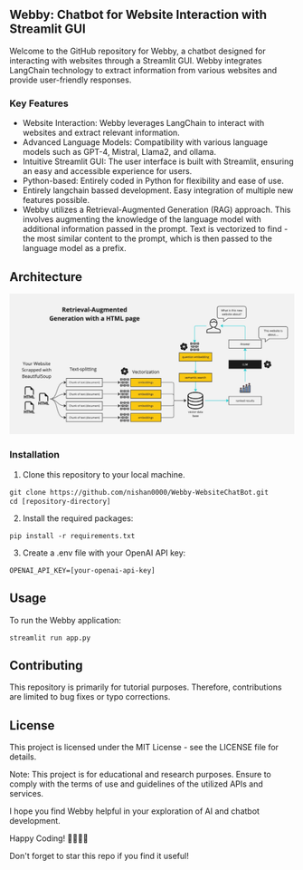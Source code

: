 ## Webby: Chatbot for Website Interaction with Streamlit GUI
Welcome to the GitHub repository for Webby, a chatbot designed for interacting with websites through a Streamlit GUI. Webby integrates LangChain technology to extract information from various websites and provide user-friendly responses.

### Key Features
- Website Interaction: Webby leverages LangChain to interact with websites and extract relevant information.
- Advanced Language Models: Compatibility with various language models such as GPT-4, Mistral, Llama2, and ollama.
- Intuitive Streamlit GUI: The user interface is built with Streamlit, ensuring an easy and accessible experience for users.
- Python-based: Entirely coded in Python for flexibility and ease of use.
- Entirely langchain bassed development. Easy integration of multiple new features possible.
- Webby utilizes a Retrieval-Augmented Generation (RAG) approach. This involves augmenting the knowledge of the language model with additional information passed in the prompt. Text is vectorized to find -the most similar content to the prompt, which is then passed to the language model as a prefix.

## Architecture
![RAG Diagram](docs/RAG-Architecture.jpg)

### Installation
1. Clone this repository to your local machine.

```
git clone https://github.com/nishan0000/Webby-WebsiteChatBot.git
cd [repository-directory]
```

2. Install the required packages:

```
pip install -r requirements.txt
```

3. Create a .env file with your OpenAI API key:

```
OPENAI_API_KEY=[your-openai-api-key]
```

## Usage
To run the Webby application:
```
streamlit run app.py
```
## Contributing
This repository is primarily for tutorial purposes. Therefore, contributions are limited to bug fixes or typo corrections.

## License
This project is licensed under the MIT License - see the LICENSE file for details.

Note: This project is for educational and research purposes. Ensure to comply with the terms of use and guidelines of the utilized APIs and services.

I hope you find Webby helpful in your exploration of AI and chatbot development.

Happy Coding! 🚀👨‍💻🤖

Don't forget to star this repo if you find it useful!

